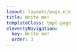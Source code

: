 ```yaml
---
layout: layouts/page.njk
title: Write me!
templateClass: tmpl-page
eleventyNavigation:
  key: Write me!
  order: 3
---
```


<script crossorigin src="https://unpkg.com/@memorista/client-ui@2/dist/index.bundle.js"></script>
<x-memorista api-key="f1f93679-ec1c-4c63-9673-d6454eae7249"></x-memorista>
